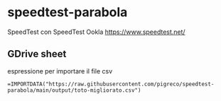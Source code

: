 # speedtest-parabola
SpeedTest con SpeedTest Ookla https://www.speedtest.net/

## GDrive sheet

espressione per importare il file csv

```
=IMPORTDATA("https://raw.githubusercontent.com/pigreco/speedtest-parabola/main/output/toto-migliorato.csv")
```